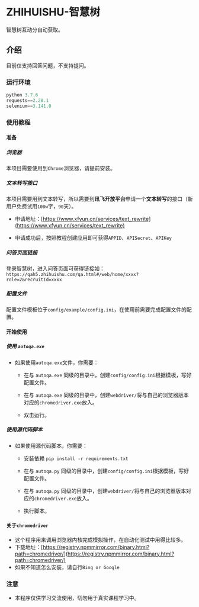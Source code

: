 # ZHIHUISHU-智慧树

智慧树互动分自动获取。

## 介绍

目前仅支持回答问题，不支持提问。

### 运行环境

```python
python 3.7.6
requests==2.28.1
selenium==3.141.0
```

### 使用教程

#### 准备

##### 浏览器

本项目需要使用到`Chrome`浏览器，请提前安装。

##### 文本转写接口

本项目需要用到文本转写，所以需要到**讯飞开放平台**申请一个**文本转写**的接口（新用户免费试用`100w`字，`90`天）。

- 申请地址：[https://www.xfyun.cn/services/text_rewrite](https://www.xfyun.cn/services/text_rewrite)

- 申请成功后，按照教程创建应用即可获得`APPID`、`APISecret`、`APIKey`

##### 问答页面链接

登录智慧树，进入问答页面可获得链接如：`https://qah5.zhihuishu.com/qa.html#/web/home/xxxx?role=2&recruitId=xxxx`

##### 配置文件

配置文件模板位于`config/example/config.ini`，在使用前需要完成配置文件的配置。

#### 开始使用

##### 使用 `autoqa.exe`

- 如果使用`autoqa.exe`文件，你需要：
  
  - 在与 `autoqa.exe` 同级的目录中，创建`config/config.ini`根据模板，写好配置文件。

  - 在与 `autoqa.exe` 同级的目录中，创建`webdriver/`将与自己的浏览器版本对应的`chromedriver.exe`放入。

  - 双击运行。

##### 使用源代码脚本

- 如果使用源代码脚本，你需要：

  - 安装依赖 `pip install -r requirements.txt`

  - 在与 `autoqa.py` 同级的目录中，创建`config/config.ini`根据模板，写好配置文件。

  - 在与 `autoqa.py` 同级的目录中，创建`webdriver/`将与自己的浏览器版本对应的`chromedriver.exe`放入。

  - 执行脚本。

#### 关于`chromedriver`

- 这个程序用来调用浏览器内核完成模拟操作，在自动化测试中用得比较多。
- 下载地址：[https://registry.npmmirror.com/binary.html?path=chromedriver/](https://registry.npmmirror.com/binary.html?path=chromedriver/)
- 如果不知道怎么安装，请自行`Bing or Google`

### 注意

- 本程序仅供学习交流使用，切勿用于真实课程学习中。
